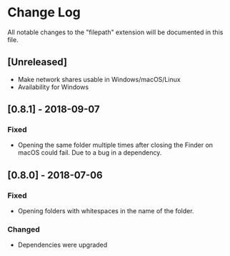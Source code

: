 # Change Log

All notable changes to the "filepath" extension will be documented in this file.

## [Unreleased]

- Make network shares usable in Windows/macOS/Linux
- Availability for Windows

## [0.8.1] - 2018-09-07

### Fixed

- Opening the same folder multiple times after closing the Finder on macOS could fail. Due to a bug in a dependency.

## [0.8.0] - 2018-07-06

### Fixed

- Opening folders with whitespaces in the name of the folder.

### Changed

- Dependencies were upgraded